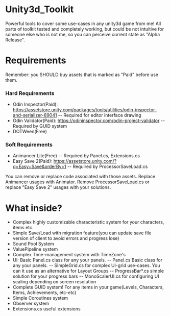 # Unity3d_Toolkit
Powerful tools to cover some use-cases in any unity3d game from me!
All parts of toolkit tested and completely working, but could be not intuitive for someone else who is not me, so you can perceive current state as "Alpha Release".

# **Requirements**
Remember: you SHOULD buy assets that is marked as "Paid" before use them.
### **Hard Requirements**
- Odin Inspector(Paid): https://assetstore.unity.com/packages/tools/utilities/odin-inspector-and-serializer-89041
-- Required for editor interface drawing
- Odin Validator(Paid): https://odininspector.com/odin-project-validator
-- Required by GUID system
- DOTWeen(Free)

### **Soft Requirements**
- Animancer Lite(Free)
-- Required by Panel.cs, Extensions.cs
- Easy Save 2(Paid): https://assetstore.unity.com/?q=Easy+Save&orderBy=1
-- Required by ProcessorSaveLoad.cs

You can remove or replace code associated with those assets. Replace Animancer usages with Animator. Remove ProcessorSaveLoad.cs or replace "Easy Save 2" usages with your solutions.

# What inside?
- Complex highly customizable characteristic system for your characters, items etc.
- Simple Save/Load with migration feature(you can update save file version of client to avoid errors and progress lose)
- Sound Pool System
- ValuePipeline system
- Complex Time-management system with TimeZone's
- UI: Basic Panel.cs class for any your panels.
-- Panel.cs Basic class for any your panels.
-- SimpleGrid.cs for complex UI-grid use-cases. You can it use as an alternative for Layout Groups
-- ProgressBar*.cs simple solution for your progress bars
-- MonoScalerUI.cs for configuring UI scaling depending on screen resolution
- Complete GUID system! For any items in your game(Levels, Characters, Items, Achievements, etc-etc)
- Simple Coroutines system
- Observer system
- Extensions.cs useful extensions
